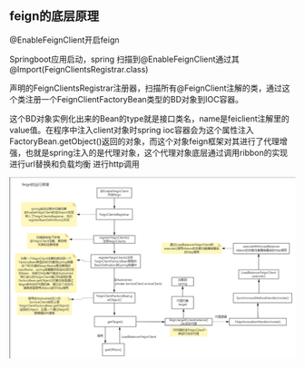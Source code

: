 ## feign的底层原理

@EnableFeignClient开启feign

Springboot应用启动，spring 扫描到@EnableFeignClient通过其@Import(FeignClientsRegistrar.class)

声明的FeignClientsRegistrar注册器，扫描所有@FeignClient注解的类，通过这个类注册一个FeignClientFactoryBean类型的BD对象到IOC容器。

这个BD对象实例化出来的Bean的type就是接口类名，name是feiclient注解里的value值。在程序中注入client对象时spring ioc容器会为这个属性注入FactoryBean.getObject()返回的对象，而这个对象feign框架对其进行了代理增强，也就是spring注入的是代理对象，这个代理对象底层通过调用ribbon的实现进行url替换和负载均衡 进行http调用





![](.\feign.jpg)

